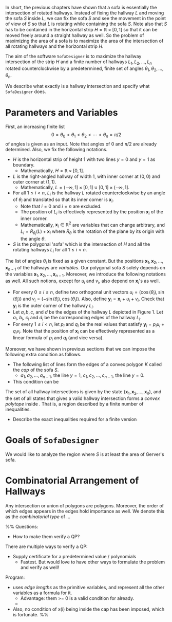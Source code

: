 In short, the previous chapters have shown that a sofa is essentially the intersection of rotated hallways. Instead of fixing the hallway $L$ and moving the sofa $S$ inside $L$, we can fix the sofa $S$ and see the movement in the point of view of $S$ so that $L$ is rotating while containing the sofa $S$. Note also that $S$ has to be contained in the horizontal strip $H = \mathbb{R} \times [0, 1]$ so that it can be moved freely around a straight hallway as well. So the problem of maximizing the area of a sofa is to maximize the area of the intersection of all rotating hallways and the horizontal strip $H$.

The aim of the software `SofaDesigner` is to maximize the hallway intersection of the strip $H$ and a finite number of hallways $L_1, L_2, \dots, L_n$ rotated counterclockwise by a predetermined, finite set of angles $\theta_1, \theta_2, \dots, \theta_n$.

We describe what exactly is a hallway intersection and specify what `SofaDesigner` does. 

# Parameters and Variables

First, an increasing finite list 
$$0 = \theta_0 < \theta_1 < \theta_2 < \cdots < \theta_n = \pi/2$$
of angles is given as an input. Note that angles of $0$ and $\pi/2$ are already determined. Also, we fix the following notations.
- $H$ is the horizontal strip of height 1 with two lines $y=0$ and $y=1$ as boundary.
	- Mathematically, $H = \mathbb{R} \times [0, 1]$.
- $L$ is the right-angled hallway of width 1, with inner corner at $(0, 0)$ and outer corner at $(1, 1)$.
	- Mathematically, $L = (-\infty, 1] \times [0, 1] \cup [0, 1] \times (-\infty, 1]$.
- For all $1 \leq i < n$, $L_i$ is the hallway $L$ rotated counterclockwise by an angle of $\theta_i$ and translated so that its inner corner is $\mathbf{x}_i$.
	- Note that $i=0$ and $i=n$ are excluded.
	- The position of $L_i$ is effectively represented by the position $\mathbf{x}_i$ of the inner corner.
	- Mathematically, $\mathbf{x}_i \in\mathbb{R}^2$ are variables that can change arbitrary, and $L_i = R_{\theta_i}(L) + \mathbf{x}_i$ where $R_\theta$ is the rotation of the plane by its origin with the angle $\theta$.
- $S$ is the polygonal 'sofa' which is the intersection of $H$ and all the rotating hallways $L_i$ for all $1 \leq i < n$.

The list of angles $\theta_i$ is fixed as a given constant. But the positions $\mathbf{x}_1, \mathbf{x}_2, \dots, \mathbf{x}_{n-1}$ of the hallways are _variables_. Our polygonal sofa $S$ solely depends on the variables $\mathbf{x}_1, \mathbf{x}_2, \dots, \mathbf{x}_{n-1}$. Moreover, we introduce the following notations as well. All such notions, except for $u_i$ and $v_i$, also depend on $\mathbf{x}_i$'s as well.

- For every $0 \leq i \leq n$, define two orthogonal unit vectors $u_i = \left( \cos (\theta_i), \sin(\theta_i) \right)$ and $v_i = \left( - \sin(\theta_i), \cos(\theta_i) \right)$. Also, define $\mathbf{y}_i = \mathbf{x}_i + u_i + v_i$. Check that $\mathbf{y}_i$ is the outer corner of the hallway $L_i$.
- Let $a, b, c,$ and $d$ be the edges of the hallway $L$ depicted in Figure 1. Let $a_i$, $b_i$, $c_i$ and $d_i$ be the corresponding edges of the hallway $L_i$.
- For every $1 \leq i < n$, let $p_i$ and $q_i$ be the real values that satisfy $\mathbf{y}_i = p_i u_i + q_i v_i$. Note that the position of $\mathbf{x}_i$ can be effectively represented as a linear formula of $p_i$ and $q_i$ (and vice versa). 

Moreover, we have shown in previous sections that we can impose the following extra condition as follows.

- The following list of lines form the edges of a convex polygon $K$ called the _cap_ of the sofa $S$.
	- $a_1, a_2, \dots, a_{n-1}$, the line $y=1$, $c_1, c_2, \dots, c_{n-1}$, the line $y=0$.
- This condition can be 

The set of all hallway intersections is given by the state $(\mathbf{x}_1, \mathbf{x}_2, \dots, \mathbf{x}_n)$, and the set of all states that gives a valid hallway intersection forms a _convex polytope_ inside . That is, a region described by a finite number of inequalities.
- Describe the exact inequalities required for a finite version 

# Goals of `SofaDesigner`

We would like to analyze the region where $S$ is at least the area of Gerver's sofa. 

# Combinatorial Arrangement of Hallways

Any intersection or union of polygons are polygons. Moreover, the order of which edges appears in the edges hold importance as well. We denote this as the _combinatorial type_ of ...



%%
Questions:
- How to make them verify a QP?

There are multiple ways to verify a QP:
- Supply certificate for a predetermined value / polynomials
	- Fastest. But would love to have other ways to formulate the problem and verify as well!

Program:
- uses _edge lengths_ as the primitive variables, and represent all the other variables as a formula for it.
	- Advantage: them >= 0 is a valid condition for already.
	- 
- Also, no condition of x(i) being inside the cap has been imposed, which is fortunate.
%%